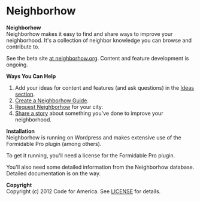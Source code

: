 Neighborhow
===========

<p><strong>Neighborhow</strong><br/>
Neighborhow makes it easy to find and share ways to improve your neighborhood. It's a collection of neighbor knowledge you can browse and contribute to.</p>

<p>See the beta site <a href="http://neighborhow.org">at neighborhow.org</a>. Content and feature development is ongoing.</p> 
	
<p><strong>Ways You Can Help</strong>
	<ol>
		<li>Add your ideas for content and features (and ask questions) in the <a href="http://neighborhow.org/ideas" title="Go to Ideas">Ideas section</a>.</li>
		<li><a href="http://neighborhow.org/create-guide" title="Create a Guide">Create a Neighborhow Guide</a>.</li>
		<li><a href="http://neighborhow.org/request" title="Request Neighborhow">Request Neighborhow</a> for your city.</li>
		<li><a href="http://neighborhow.org/submit-story" title="Share your story">Share a story</a> about something you've done to improve your neighborhood.</li>
	</ol>
</p>

<p><strong>Installation</strong><br/>
Neighborhow is running on Wordpress and makes extensive use of the Formidable Pro plugin (among others).</p>
<p>To get it running, you'll need a license for the Formidable Pro plugin.</p>
<p>You'll also need some detailed information from the Neighborhow database. Detailed documentation is on the way.</p>

<p><strong>Copyright</strong><br/>
Copyright (c) 2012 Code for America. See <a href="https://github.com/codeforamerica/cfa_template/blob/master/LICENSE.mkd">LICENSE</a> for details.</p>